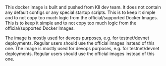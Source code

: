 This docker image is built and pushed from KII dev team. It does not contain any default configs or any special startup scripts. 
This is to keep it simple and to not copy too much logic from the official/supported Docker Images.	This is to keep it simple and to not copy too much logic from the official/supported Docker Images.


The image is mostly used for devops purposes, e.g. for testnet/devnet deployments. Regular users should use the official images instead of this one.	The image is mostly used for devops purposes, e.g. for testnet/devnet deployments. Regular users should use the official images instead of this one.